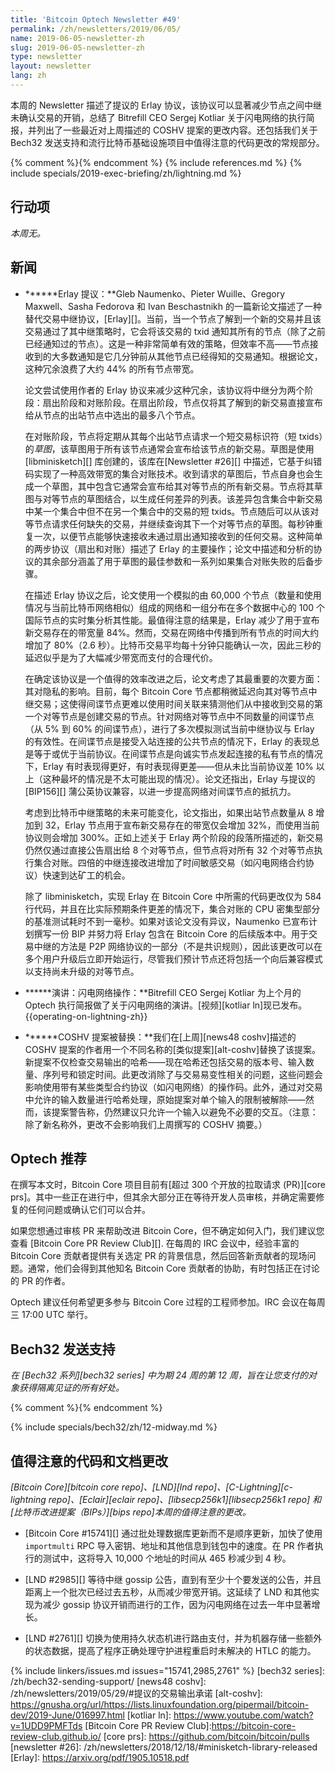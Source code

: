 ```yaml
---
title: 'Bitcoin Optech Newsletter #49'
permalink: /zh/newsletters/2019/06/05/
name: 2019-06-05-newsletter-zh
slug: 2019-06-05-newsletter-zh
type: newsletter
layout: newsletter
lang: zh
---
```

本周的 Newsletter 描述了提议的 Erlay 协议，该协议可以显著减少节点之间中继未确认交易的开销，总结了 Bitrefill CEO Sergej Kotliar 关于闪电网络的执行简报，并列出了一些最近对上周描述的 COSHV 提案的更改内容。还包括我们关于 Bech32 发送支持和流行比特币基础设施项目中值得注意的代码更改的常规部分。

{% comment %}<!-- include references.md below the fold but above any Jekyll/Liquid variables-->{% endcomment %}
{% include references.md %}
{% include specials/2019-exec-briefing/zh/lightning.md %}

## 行动项

*本周无。*

## 新闻

- **<!--erlay-proposed-->****Erlay 提议：**Gleb Naumenko、Pieter Wuille、Gregory Maxwell、Sasha Fedorova 和 Ivan Beschastnikh 的一篇新论文描述了一种替代交易中继协议，[Erlay][]。当前，当一个节点了解到一个新的交易并且该交易通过了其中继策略时，它会将该交易的 txid 通知其所有的节点（除了之前已经通知过的节点）。这是一种非常简单有效的策略，但效率不高——节点接收到的大多数通知是它几分钟前从其他节点已经得知的交易通知。根据论文，这种冗余浪费了大约 44% 的所有节点带宽。

  论文尝试使用作者的 Erlay 协议来减少这种冗余，该协议将中继分为两个阶段：扇出阶段和对账阶段。在扇出阶段，节点仅将其了解到的新交易直接宣布给从节点的出站节点中选出的最多八个节点。

  在对账阶段，节点将定期从其每个出站节点请求一个短交易标识符（短 txids）的*草图*，该草图用于所有该节点通常会宣布给该节点的新交易。草图是使用 [libminisketch][] 库创建的，该库在[Newsletter #26][] 中描述，它基于纠错码实现了一种高效带宽的集合对账技术。收到请求的草图后，节点自身也会生成一个草图，其中包含它通常会宣布给其对等节点的所有新交易。节点将其草图与对等节点的草图结合，以生成任何差异的列表。该差异包含集合中新交易中某一个集合中但不在另一个集合中的交易的短 txids。节点随后可以从该对等节点请求任何缺失的交易，并继续查询其下一个对等节点的草图。每秒钟重复一次，以便节点能够快速接收未通过扇出通知接收到的任何交易。这种简单的两步协议（扇出和对账）描述了 Erlay 的主要操作；论文中描述和分析的协议的其余部分涵盖了用于草图的最佳参数和一系列如果集合对账失败的后备步骤。

  在描述 Erlay 协议之后，论文使用一个模拟的由 60,000 个节点（数量和使用情况与当前比特币网络相似）组成的网络和一组分布在多个数据中心的 100 个国际节点的实时集分析其性能。最值得注意的结果是，Erlay 减少了用于宣布新交易存在的带宽量 84%。然而，交易在网络中传播到所有节点的时间大约增加了 80%（2.6 秒）。比特币交易平均每十分钟只能确认一次，因此三秒的延迟似乎是为了大幅减少带宽而支付的合理代价。

  在确定该协议是一个值得的效率改进之后，论文考虑了其最重要的次要方面：其对隐私的影响。目前，每个 Bitcoin Core 节点都稍微延迟向其对等节点中继交易；这使得间谍节点更难以使用时间关联来猜测他们从中接收到交易的第一个对等节点是创建交易的节点。针对网络对等节点中不同数量的间谍节点（从 5% 到 60% 的间谍节点），进行了多次模拟测试当前中继协议与 Erlay 的有效性。在间谍节点是接受入站连接的公共节点的情况下，Erlay 的表现总是等于或优于当前协议。在间谍节点是向诚实节点发起连接的私有节点的情况下，Erlay 有时表现得更好，有时表现得更差——但从未比当前协议差 10% 以上（这种最坏的情况是不太可能出现的情况）。论文还指出，Erlay 与提议的 [BIP156][] 蒲公英协议兼容，以进一步提高网络对间谍节点的抵抗力。

  考虑到比特币中继策略的未来可能变化，论文指出，如果出站节点数量从 8 增加到 32，Erlay 节点用于宣布新交易存在的带宽仅会增加 32%，而使用当前协议则会增加 300%。正如上述关于 Erlay 两个阶段的段落所描述的，新交易仍然仅通过直接公告扇出给 8 个对等节点，但节点将对所有 32 个对等节点执行集合对账。四倍的中继连接改进增加了时间敏感交易（如闪电网络合约协议）快速到达矿工的机会。

  除了 libminisketch，实现 Erlay 在 Bitcoin Core 中所需的代码更改仅为 584 行代码，并且在比实际预期条件更差的情况下，集合对账的 CPU 密集型部分的基准测试耗时不到一毫秒。如果对该论文没有异议，Naumenko 已宣布计划撰写一份 BIP 并努力将 Erlay 包含在 Bitcoin Core 的后续版本中。用于交易中继的方法是 P2P 网络协议的一部分（不是共识规则），因此该更改可以在多个用户升级后立即开始运行，尽管我们预计节点还将包括一个向后兼容模式以支持尚未升级的对等节点。

- **<!--presentation-operating-on-lightning-->****演讲：闪电网络操作：**Bitrefill CEO Sergej Kotliar 为上个月的 Optech 执行简报做了关于闪电网络的演讲。[视频][kotliar ln]现已发布。 {{operating-on-lightning-zh}}

- **<!--coshv-proposal-replaced-->****COSHV 提案被替换：**我们在[上周][news48 coshv]描述的 COSHV 提案的作者用一个不同名称的[类似提案][alt-coshv]替换了该提案。新提案不仅检查交易输出的哈希——现在哈希还包括交易的版本号、输入数量、序列号和锁定时间。此更改消除了与交易易变性相关的问题，这些问题会影响使用带有某些类型合约协议（如闪电网络）的操作码。此外，通过对交易中允许的输入数量进行哈希处理，原始提案对单个输入的限制被解除——然而，该提案警告称，仍然建议只允许一个输入以避免不必要的交互。（注意：除了新名称外，更改不会影响我们上周撰写的 COSHV 摘要。）

## Optech 推荐

在撰写本文时，Bitcoin Core 项目目前有[超过 300 个开放的拉取请求 (PR)][core prs]。其中一些正在进行中，但其余大部分正在等待开发人员审核，并确定需要修复的任何问题或确认它们可以合并。

如果您想通过审核 PR 来帮助改进 Bitcoin Core，但不确定如何入门，我们建议您查看 [Bitcoin Core PR Review Club][]. 在每周的 IRC 会议中，经验丰富的 Bitcoin Core 贡献者提供有关选定 PR 的背景信息，然后回答新贡献者的现场问题。通常，他们会得到其他知名 Bitcoin Core 贡献者的协助，有时包括正在讨论的 PR 的作者。

Optech 建议任何希望更多参与 Bitcoin Core 过程的工程师参加。IRC 会议在每周三 17:00 UTC 举行。

## Bech32 发送支持

*在 [Bech32 系列][bech32 series] 中为期 24 周的第 12 周，旨在让您支付的对象获得隔离见证的所有好处。*

{% comment %}<!-- weekly reminder for harding: check Bech32 Adoption
wiki page for changes -->{% endcomment %}

{% include specials/bech32/zh/12-midway.md %}

## 值得注意的代码和文档更改

*[Bitcoin Core][bitcoin core repo]、[LND][lnd repo]、[C-Lightning][c-lightning repo]、[Eclair][eclair repo]、[libsecp256k1][libsecp256k1 repo] 和[比特币改进提案（BIPs）][bips repo]本周的值得注意的更改。*

- [Bitcoin Core #15741][] 通过批处理数据库更新而不是顺序更新，加快了使用 `importmulti` RPC 导入密钥、地址和其他信息到钱包中的速度。在 PR 作者执行的测试中，这将导入 10,000 个地址的时间从 465 秒减少到 4 秒。

- [LND #2985][] 等待中继 gossip 公告，直到有至少十个要发送的公告，并且距离上一个批次已经过去五秒，从而减少带宽开销。这延续了 LND 和其他实现为减少 gossip 协议开销而进行的工作，因为闪电网络在过去一年中显著增长。

- [LND #2761][] 切换为使用持久状态机进行路由支付，并为机器存储一些额外的状态数据，提高了程序正确处理守护进程重启时未解决的 HTLC 的能力。

{% include linkers/issues.md issues="15741,2985,2761" %}
[bech32 series]: /zh/bech32-sending-support/
[news48 coshv]: /zh/newsletters/2019/05/29/#提议的交易输出承诺
[alt-coshv]: https://gnusha.org/url/https://lists.linuxfoundation.org/pipermail/bitcoin-dev/2019-June/016997.html
[kotliar ln]: https://www.youtube.com/watch?v=1UDD9PMFTds
[Bitcoin Core PR Review Club]:https://bitcoin-core-review-club.github.io/
[core prs]: https://github.com/bitcoin/bitcoin/pulls
[newsletter #26]: /zh/newsletters/2018/12/18/#minisketch-library-released
[Erlay]: https://arxiv.org/pdf/1905.10518.pdf